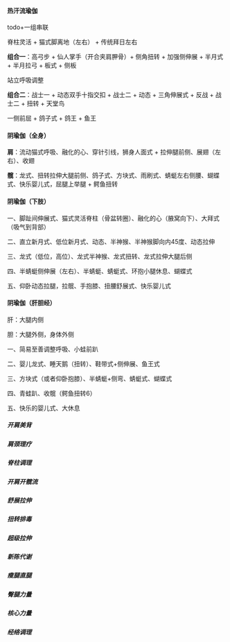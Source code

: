 #### 热汗流瑜伽

todo+一组串联

脊柱灵活  +  猫式脚离地（左右） +  传统拜日左右

**组合一**：高弓步 + 仙人掌手（开合夹肩胛骨）+ 侧角扭转 + 加强侧伸展 + 半月式 + 半月拉弓 + 板式 +  侧板 

站立呼吸调整

**组合二**：战士一 + 动态双手十指交扣 + 战士二 + 动态  +  三角伸展式  +  反战 + 战士二 + 扭转  + 天堂鸟

一侧前屈 + 鸽子式 + 鸽王 + 鱼王 



#### 阴瑜伽（全身）

**肩**：流动猫式呼吸、融化的心、穿针引线，狮身人面式 + 拉伸腿前侧、展翅（左右）、收翅

**髋**：龙式、扭转拉伸大腿前侧、鸽子式、方块式、雨刷式、蜻蜓左右侧腰、蝴蝶式、快乐婴儿式，屈腿上举腿 + 鳄鱼扭转



#### 阴瑜伽（下肢）

一、脚趾间伸展式、猫式灵活脊柱（骨盆转圈）、融化的心（腋窝向下）、大拜式（吸气到背部）

二、直立新月式、低位新月式、动态、半神猴、半神猴脚向内45度、动态拉伸

三、龙式（低位，高位）、龙式半神猴、龙式扭转、龙式拉伸大腿后侧

四、半蜻蜓侧伸展（左右）、半蜻蜓、蜻蜓式、环抱小腿休息、蝴蝶式

五、仰卧动态拉腿，拉髋、手抱膝、扭腰舒展式、快乐婴儿式



#### 阴瑜伽（肝胆经）

肝：大腿内侧 

胆：大腿外侧，身体外侧

一、简易至善调整呼吸、小蛙前趴

二、婴儿龙式、睡天鹅（扭转）、鞋带式+侧伸展、鱼王式

三、方块式（或者仰卧抱膝）、半蜻蜓+侧弯、蜻蜓式、蝴蝶式

四、青蛙趴、收髋（鳄鱼扭转6）

五、快乐的婴儿式、大休息







##### 开肩美背

##### 肩颈理疗

##### 脊柱调理

##### 开肩开髋流

##### 舒展拉伸

##### 扭转排毒

##### 超级拉伸

##### 新陈代谢

##### 瘦腿直腿

##### 臀腿力量

##### 核心力量

##### 经络调理



